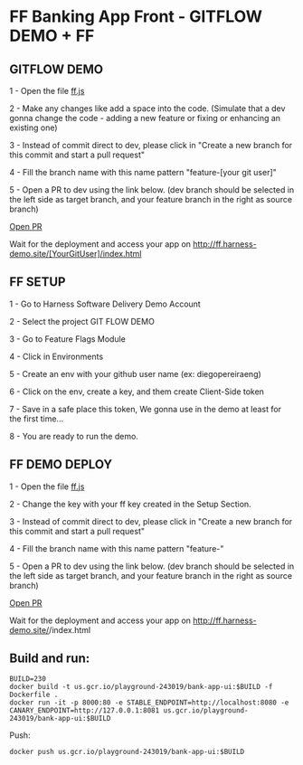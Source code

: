# FF Banking App Front - GITFLOW DEMO + FF

## GITFLOW DEMO

1 - Open the file [ff.js](https://github.com/diegopereiraeng/gitflow-ff-demo/edit/master/html/js/ff.js)

2 - Make any changes like add a space into the code. (Simulate that a dev gonna change the code - adding a new feature or fixing or enhancing an existing one)

3 - Instead of commit direct to dev, please click in "Create a new branch for this commit and start a pull request"

4 - Fill the branch name with this name pattern "feature-[your git user]"

5 - Open a PR to dev using the link below. (dev branch should be selected in the left side as target branch, and your feature branch in the right as source branch)

[Open PR](https://github.com/diegopereiraeng/gitflow-ff-demo/compare) 

Wait for the deployment and access your app on http://ff.harness-demo.site/[YourGitUser]/index.html


## FF SETUP

1 - Go to Harness Software Delivery Demo Account

2 - Select the project GIT FLOW DEMO

3 - Go to Feature Flags Module

4 - Click in Environments

5 - Create an env with your github user name (ex: diegopereiraeng)

6 - Click on the env, create a key, and them create Client-Side token

7 - Save in a safe place this token, We gonna use in the demo at least for the first time...

8 - You are ready to run the demo.


## FF DEMO DEPLOY


1 - Open the file [ff.js](https://github.com/diegopereiraeng/gitflow-ff-demo/edit/master/html/js/ff.js)

2 - Change the key with your ff key created in the Setup Section.

3 - Instead of commit direct to dev, please click in "Create a new branch for this commit and start a pull request"

4 - Fill the branch name with this name pattern "feature-<your git user>"

5 - Open a PR to dev using the link below. (dev branch should be selected in the left side as target branch, and your feature branch in the right as source branch)

[Open PR](https://github.com/diegopereiraeng/gitflow-ff-demo/compare) 


Wait for the deployment and access your app on http://ff.harness-demo.site/<yourGitUser>/index.html

  

## Build and run:
```
BUILD=230
docker build -t us.gcr.io/playground-243019/bank-app-ui:$BUILD -f Dockerfile .
docker run -it -p 8000:80 -e STABLE_ENDPOINT=http://localhost:8080 -e CANARY_ENDPOINT=http://127.0.0.1:8081 us.gcr.io/playground-243019/bank-app-ui:$BUILD
```

Push:
```
docker push us.gcr.io/playground-243019/bank-app-ui:$BUILD
```

